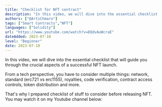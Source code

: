 ```yaml
---
title: "Checklist for NFT contract"
description: "In this video, we will dive into the essential checklist that will guide you through the crucial aspects of a successful NFT launch."
authors: ["@ArtiChmaro"]
tags: ["Smart Contracts","NFT"]
languages: ["Solidity"]
url: "https://www.youtube.com/watch?v=DQdvAuWcraE"
dateAdded: 2023-07-10
level: "Beginner"
date: 2023-07-10
---
```


In this video, we will dive into the essential checklist that will guide you through the crucial aspects of a successful NFT launch. 

From a tech perspective, you have to consider multiple things: network, standard (erc721 vs erc1155), royalties, code verification, contract access controls, token distribution and more.

That's why I prepared checklist of stuff to consider before releasing NFT. You may watch it on my Youtube channel below:
